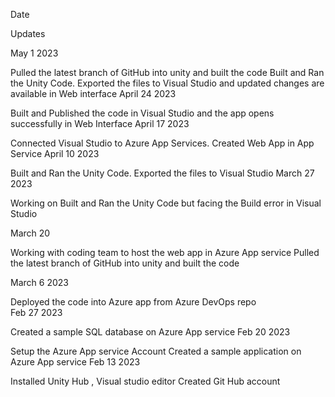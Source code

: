 Date

Updates

May 1 2023

Pulled the latest branch of GitHub into unity and built the code
Built and Ran the Unity Code. Exported the files to Visual Studio and updated changes are available in Web interface
April 24 2023

 Built and Published the code in Visual Studio and the app opens successfully in Web Interface
April 17 2023

Connected  Visual Studio  to Azure App Services.
Created Web App in App Service
April 10 2023

Built and Ran the Unity Code. Exported the files to Visual Studio
March 27 2023

Working on  Built and Ran the Unity Code but  facing the Build error  in Visual Studio
 

March 20

Working with coding team to host the web app in Azure App service
Pulled the latest branch of GitHub into unity and built the code
 

March 6 2023

Deployed the code into Azure app from Azure DevOps repo  
Feb 27 2023

Created a sample SQL database on Azure App service 
Feb 20 2023

Setup the Azure App service Account
Created a sample application on Azure App service
Feb 13 2023







Installed Unity Hub , Visual studio editor
Created Git Hub account
 

 

